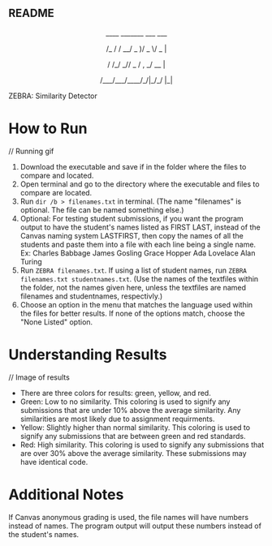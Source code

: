 ## README 
<center>
<p> ____  _______  ___  ___ </p>
<p>/_  / / __/ _ )/ _ \/ _ |<p>
<p> / /_/ _// _  / , _/ __ |<p>
<p>/___/___/____/_/|_/_/ |_|<p>
 </center>
ZEBRA: Similarity Detector

# How to Run
// Running gif
1. Download the executable and save if in the folder where the files to compare and located.
2. Open terminal and go to the directory where the executable and files to compare are located.
3. Run ```dir /b > filenames.txt``` in terminal. (The name "filenames" is optional. The file can be named something else.)
4. Optional: For testing student submissions, if you want the program output to have the student's names listed as FIRST LAST, instead of the Canvas naming system LASTFIRST, then copy the names of all the students and paste them into a file with each line being a single name.
Ex:
Charles Babbage
James Gosling
Grace Hopper
Ada Lovelace
Alan Turing
5. Run ```ZEBRA filenames.txt```. If using a list of student names, run ```ZEBRA filenames.txt studentnames.txt```. (Use the names of the textfiles within the folder, not the names given here, unless the textfiles are named filenames and studentnames, respectivly.)
6. Choose an option in the menu that matches the language used within the files for better results. If none of the options match, choose the "None Listed" option.

# Understanding Results
// Image of results 
* There are three colors for results: green, yellow, and red. 
* Green: Low to no similarity. This coloring is used to signify any submissions that are under 10% above the average similarity. Any similarities are most likely due to assignment requirments. 
* Yellow: Slightly higher than normal similarity. This coloring is used to signify any submissions that are between green and red standards. 
* Red: High similarity. This coloring is used to signify any submissions that are over 30% above the average similarity. These submissions may have identical code.

# Additional Notes
If Canvas anonymous grading is used, the file names will have numbers instead of names. The program output will output these numbers instead of the student's names.
